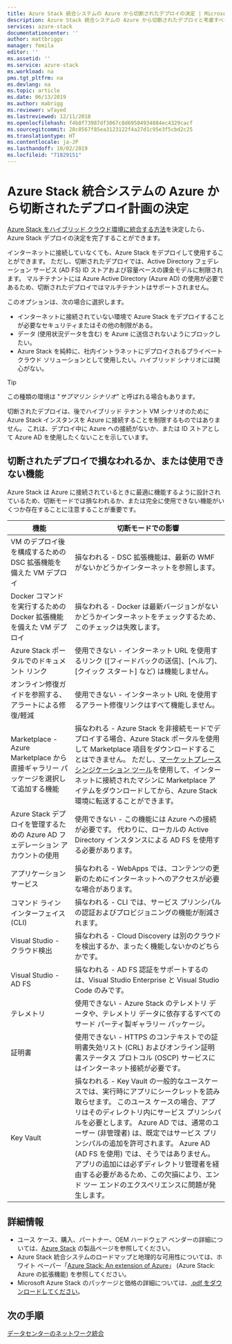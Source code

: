 ```yaml
---
title: Azure Stack 統合システムの Azure から切断されたデプロイの決定 | Microsoft Docs
description: Azure Stack 統合システムの Azure から切断されたデプロイと考慮すべき計画の決定について説明します。
services: azure-stack
documentationcenter: ''
author: mattbriggs
manager: femila
editor: ''
ms.assetid: ''
ms.service: azure-stack
ms.workload: na
pms.tgt_pltfrm: na
ms.devlang: na
ms.topic: article
ms.date: 06/13/2019
ms.author: mabrigg
ms.reviewer: wfayed
ms.lastreviewed: 12/11/2018
ms.openlocfilehash: f4b8f73987df3067c8d69504934884ec4329cacf
ms.sourcegitcommit: 28c8567f85ea3123122f4a27d1c95e3f5cbd2c25
ms.translationtype: HT
ms.contentlocale: ja-JP
ms.lasthandoff: 10/02/2019
ms.locfileid: "71829151"
---
```

# <a name="azure-disconnected-deployment-planning-decisions-for-azure-stack-integrated-systems"></a>Azure Stack 統合システムの Azure から切断されたデプロイ計画の決定
[Azure Stack をハイブリッド クラウド環境に統合する方法](azure-stack-connection-models.md)を決定したら、Azure Stack デプロイの決定を完了することができます。

インターネットに接続していなくても、Azure Stack をデプロイして使用することができます。 ただし、切断されたデプロイでは、Active Directory フェデレーション サービス (AD FS) ID ストアおよび容量ベースの課金モデルに制限されます。 マルチテナントには Azure Active Directory (Azure AD) の使用が必要であるため、切断されたデプロイではマルチテナントはサポートされません。

このオプションは、次の場合に選択します。
- インターネットに接続されていない環境で Azure Stack をデプロイすることが必要なセキュリティまたはその他の制限がある。
- データ (使用状況データを含む) を Azure に送信されないようにブロックしたい。
- Azure Stack を純粋に、社内イントラネットにデプロイされるプライベート クラウド ソリューションとして使用したい。ハイブリッド シナリオには関心がない。

> [!TIP]
> この種類の環境は "*サブマリン シナリオ*" と呼ばれる場合もあります。

切断されたデプロイは、後でハイブリッド テナント VM シナリオのために Azure Stack インスタンスを Azure に接続することを制限するものではありません。 これは、デプロイ中に Azure への接続がないか、または ID ストアとして Azure AD を使用したくないことを示しています。

## <a name="features-that-are-impaired-or-unavailable-in-disconnected-deployments"></a>切断されたデプロイで損なわれるか、または使用できない機能 
Azure Stack は Azure に接続されているときに最適に機能するように設計されているため、切断モードでは損なわれるか、または完全に使用できない機能がいくつか存在することに注意することが重要です。

|機能|切断モードでの影響|
|-----|-----|
|VM のデプロイ後を構成するための DSC 拡張機能を備えた VM デプロイ|損なわれる - DSC 拡張機能は、最新の WMF がないかどうかインターネットを参照します。|
|Docker コマンドを実行するための Docker 拡張機能を備えた VM デプロイ|損なわれる - Docker は最新バージョンがないかどうかインターネットをチェックするため、このチェックは失敗します。|
|Azure Stack ポータルでのドキュメント リンク|使用できない - インターネット URL を使用するリンク ([フィードバックの送信]、[ヘルプ]、[クイック スタート] など) は機能しません。|
|オンライン修復ガイドを参照する、アラートによる修復/軽減|使用できない - インターネット URL を使用するアラート修復リンクはすべて機能しません。|
|Marketplace - Azure Marketplace から直接ギャラリー パッケージを選択して追加する機能|損なわれる - Azure Stack を非接続モードでデプロイする場合、Azure Stack ポータルを使用して Marketplace 項目をダウンロードすることはできません。 ただし、[マーケットプレース シンジケーション ツール](azure-stack-download-azure-marketplace-item.md)を使用して、インターネットに接続されたマシンに Marketplace アイテムをダウンロードしてから、Azure Stack 環境に転送することができます。|
|Azure Stack デプロイを管理するための Azure AD フェデレーション アカウントの使用|使用できない - この機能には Azure への接続が必要です。 代わりに、ローカルの Active Directory インスタンスによる AD FS を使用する必要があります。|
|アプリケーション サービス|損なわれる - WebApps では、コンテンツの更新のためにインターネットへのアクセスが必要な場合があります。|
|コマンド ライン インターフェイス (CLI)|損なわれる - CLI では、サービス プリンシパルの認証およびプロビジョニングの機能が削減されます。|
|Visual Studio - クラウド検出|損なわれる - Cloud Discovery は別のクラウドを検出するか、まったく機能しないかのどちらかです。|
|Visual Studio - AD FS|損なわれる - AD FS 認証をサポートするのは、Visual Studio Enterprise と Visual Studio Code のみです。
テレメトリ|使用できない - Azure Stack のテレメトリ データや、テレメトリ データに依存するすべてのサード パーティ製ギャラリー パッケージ。|
|証明書|使用できない - HTTPS のコンテキストでの証明書失効リスト (CRL) およびオンライン証明書ステータス プロトコル (OSCP) サービスにはインターネット接続が必要です。|
|Key Vault|損なわれる - Key Vault の一般的なユースケースでは、実行時にアプリにシークレットを読み取らせます。 このユース ケースの場合、アプリはそのディレクトリ内にサービス プリンシパルを必要とします。 Azure AD では、通常のユーザー (非管理者) は、既定ではサービス プリンシパルの追加を許可されます。 Azure AD (AD FS を使用) では、そうではありません。 アプリの追加には必ずディレクトリ管理者を経由する必要があるため、この欠損により、エンド ツー エンドのエクスペリエンスに問題が発生します。

## <a name="learn-more"></a>詳細情報
- ユース ケース、購入、パートナー、OEM ハードウェア ベンダーの詳細については、[Azure Stack](https://azure.microsoft.com/overview/azure-stack/) の製品ページを参照してください。
- Azure Stack 統合システムのロードマップと地理的な可用性については、ホワイト ペーパー「[Azure Stack: An extension of Azure](https://azure.microsoft.com/resources/azure-stack-an-extension-of-azure/)」 (Azure Stack: Azure の拡張機能) を参照してください。 
- Microsoft Azure Stack のパッケージと価格の詳細については、[.pdf をダウンロードしてください](https://azure.microsoft.com/mediahandler/files/resourcefiles/5bc3f30c-cd57-4513-989e-056325eb95e1/Azure-Stack-packaging-and-pricing-datasheet.pdf)。 

## <a name="next-steps"></a>次の手順
[データセンターのネットワーク統合](azure-stack-network.md)
